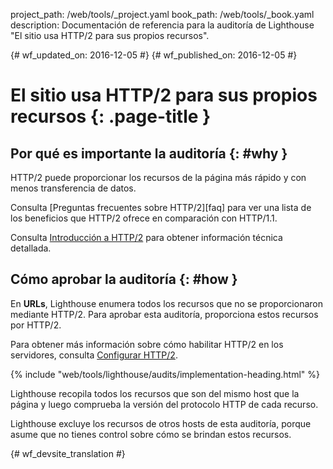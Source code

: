 project_path: /web/tools/_project.yaml
book_path: /web/tools/_book.yaml
description: Documentación de referencia para la auditoría de Lighthouse "El sitio usa HTTP/2 para sus propios recursos".

{# wf_updated_on: 2016-12-05 #}
{# wf_published_on: 2016-12-05 #}

# El sitio usa HTTP/2 para sus propios recursos  {: .page-title }

## Por qué es importante la auditoría {: #why }

HTTP/2 puede proporcionar los recursos de la página más rápido y con menos transferencia de
datos.

Consulta [Preguntas frecuentes sobre HTTP/2][faq] para ver una lista de los beneficios que HTTP/2
ofrece en comparación con HTTP/1.1.

Consulta [Introducción a HTTP/2][intro] para obtener información técnica detallada.

[preguntas frecuentes]: https://http2.github.io/faq/
[intro]: /web/fundamentals/performance/http2/

## Cómo aprobar la auditoría {: #how }

En **URLs**, Lighthouse enumera todos los recursos que no se proporcionaron mediante HTTP/2.
Para aprobar esta auditoría, proporciona estos recursos por HTTP/2.

Para obtener más información sobre cómo habilitar HTTP/2 en los servidores, consulta [Configurar HTTP/2][setup].

[setup]: https://dassur.ma/things/h2setup/

{% include "web/tools/lighthouse/audits/implementation-heading.html" %}

Lighthouse recopila todos los recursos que son del mismo host que la
página y luego comprueba la versión del protocolo HTTP de cada recurso.

Lighthouse excluye los recursos de otros hosts de esta auditoría, porque
asume que no tienes control sobre cómo se brindan estos recursos.


{# wf_devsite_translation #}
